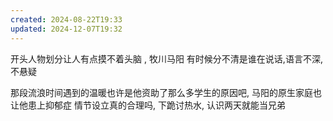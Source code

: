 ```yaml
---
created: 2024-08-22T19:33
updated: 2024-12-07T19:32
---
```

开头人物划分让人有点摸不着头脑  ,
牧川马阳
有时候分不清是谁在说话,语言不深, 不悬疑 

那段流浪时间遇到的温暖也许是他资助了那么多学生的原因吧, 马阳的原生家庭也让他患上抑郁症 
情节设立真的合理吗, 下跪讨热水, 认识两天就能当兄弟 